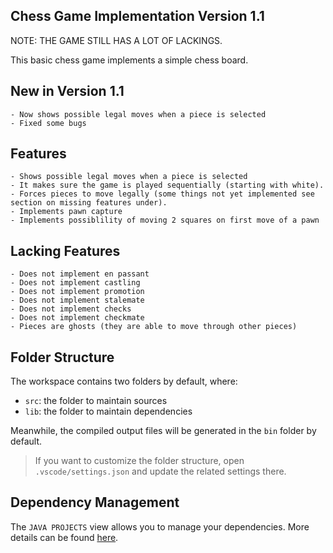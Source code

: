 ## Chess Game Implementation Version 1.1
NOTE: THE GAME STILL HAS A LOT OF LACKINGS.

This basic chess game implements a simple chess board.

## New in Version 1.1
    - Now shows possible legal moves when a piece is selected
    - Fixed some bugs

## Features
    - Shows possible legal moves when a piece is selected
    - It makes sure the game is played sequentially (starting with white).
    - Forces pieces to move legally (some things not yet implemented see section on missing features under).
    - Implements pawn capture
    - Implements possiblility of moving 2 squares on first move of a pawn

## Lacking Features
    - Does not implement en passant
    - Does not implement castling
    - Does not implement promotion
    - Does not implement stalemate
    - Does not implement checks
    - Does not implement checkmate
    - Pieces are ghosts (they are able to move through other pieces)

## Folder Structure

The workspace contains two folders by default, where:

- `src`: the folder to maintain sources
- `lib`: the folder to maintain dependencies

Meanwhile, the compiled output files will be generated in the `bin` folder by default.

> If you want to customize the folder structure, open `.vscode/settings.json` and update the related settings there.

## Dependency Management

The `JAVA PROJECTS` view allows you to manage your dependencies. More details can be found [here](https://github.com/microsoft/vscode-java-dependency#manage-dependencies).
